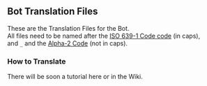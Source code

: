 ## Bot Translation Files
These are the Translation Files for the Bot.<br>
All files need to be named after the [ISO 639-1 Code code](https://de.wikipedia.org/wiki/Liste_der_ISO-639-1-Codes) (in caps),<br>
and `_` and the [Alpha-2 Code](https://en.wikipedia.org/wiki/ISO_3166-1_alpha-2#Decoding_table) (not in caps).

### How to Translate
There will be soon a tutorial here or in the Wiki.
